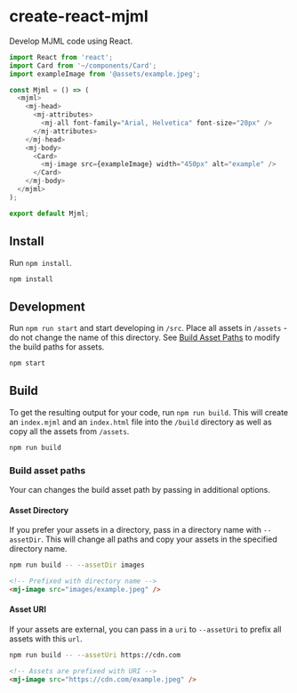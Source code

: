 # create-react-mjml

Develop MJML code using React.

```js
import React from 'react';
import Card from '~/components/Card';
import exampleImage from '@assets/example.jpeg';

const Mjml = () => (
  <mjml>
    <mj-head>
      <mj-attributes>
        <mj-all font-family="Arial, Helvetica" font-size="20px" />
      </mj-attributes>
    </mj-head>
    <mj-body>
      <Card>
        <mj-image src={exampleImage} width="450px" alt="example" />
      </Card>
    </mj-body>
  </mjml>
);

export default Mjml;
```

## Install

Run `npm install`.

```bash
npm install
```

## Development

Run `npm run start` and start developing in `/src`. Place all assets in `/assets` - do not change the name of this directory. See [Build Asset Paths](#build-asset-paths) to modify the build paths for assets.

```bash
npm start
```

## Build

To get the resulting output for your code, run `npm run build`. This will create an `index.mjml` and an `index.html` file into the `/build` directory as well as copy all the assets from `/assets`.

```bash
npm run build
```

### Build asset paths

Your can changes the build asset path by passing in additional options.

#### Asset Directory

If you prefer your assets in a directory, pass in a directory name with `--assetDir`. This will change all paths and copy your assets in the specified directory name.

```bash
npm run build -- --assetDir images
```
```html
<!-- Prefixed with directory name -->
<mj-image src="images/example.jpeg" />
```
#### Asset URI

If your assets are external, you can pass in a `uri` to `--assetUri` to prefix all assets with this `url`.

```bash
npm run build -- --assetUri https://cdn.com
```
```html
<!-- Assets are prefixed with URI -->
<mj-image src="https://cdn.com/example.jpeg" />
```